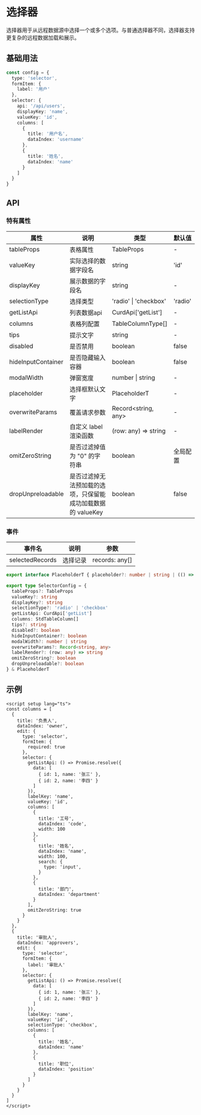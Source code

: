 # 选择器

选择器用于从远程数据源中选择一个或多个选项。与普通选择器不同，选择器支持更复杂的远程数据加载和展示。

## 基础用法

```ts
const config = {
  type: 'selector',
  formItem: {
    label: '用户'
  },
  selector: {
    api: '/api/users',
    displayKey: 'name',
    valueKey: 'id',
    columns: [
      {
        title: '用户名',
        dataIndex: 'username'
      },
      {
        title: '姓名',
        dataIndex: 'name'
      }
    ]
  }
}
```

## API

### 特有属性

| 属性 | 说明 | 类型 | 默认值 |
| --- | --- | --- | --- |
| tableProps | 表格属性 | TableProps | - |
| valueKey | 实际选择的数据字段名 | string | 'id' |
| displayKey | 展示数据的字段名 | string | - |
| selectionType | 选择类型 | 'radio' \| 'checkbox' | 'radio' |
| getListApi | 列表数据api | CurdApi['getList'] | - |
| columns | 表格列配置 | TableColumnType[] | - |
| tips | 提示文字 | string | - |
| disabled | 是否禁用 | boolean | false |
| hideInputContainer | 是否隐藏输入容器 | boolean | false |
| modalWidth | 弹窗宽度 | number \| string | - |
| placeholder | 选择框默认文字 | PlaceholderT | - |
| overwriteParams | 覆盖请求参数 | Record<string, any> | - |
| labelRender | 自定义 label 渲染函数 | (row: any) => string | - |
| omitZeroString | 是否过滤掉值为 "0" 的字符串 | boolean | 全局配置 |
| dropUnpreloadable | 是否过滤掉无法预加载的选项，只保留能成功加载数据的 valueKey | boolean | false |

### 事件

| 事件名 | 说明 | 参数 |
| --- | --- | --- |
| selectedRecords | 选择记录 | records: any[] |


```ts
export interface PlaceholderT { placeholder?: number | string | (() => string) }

export type SelectorConfig = {
  tableProps?: TableProps
  valueKey?: string
  displayKey?: string
  selectionType?: 'radio' | 'checkbox'
  getListApi: CurdApi['getList']
  columns: StdTableColumn[]
  tips?: string
  disabled?: boolean
  hideInputContainer?: boolean
  modalWidth?: number | string
  overwriteParams?: Record<string, any>
  labelRender?: (row: any) => string
  omitZeroString?: boolean
  dropUnpreloadable?: boolean
} & PlaceholderT
```

## 示例

```vue
<script setup lang="ts">
const columns = [
  {
    title: '负责人',
    dataIndex: 'owner',
    edit: {
      type: 'selector',
      formItem: {
        required: true
      },
      selector: {
        getListApi: () => Promise.resolve({
          data: [
            { id: 1, name: '张三' },
            { id: 2, name: '李四' }
          ]
        }),
        labelKey: 'name',
        valueKey: 'id',
        columns: [
          {
            title: '工号',
            dataIndex: 'code',
            width: 100
          },
          {
            title: '姓名',
            dataIndex: 'name',
            width: 100,
            search: {
              type: 'input',
            }
          },
          {
            title: '部门',
            dataIndex: 'department'
          }
        ],
        omitZeroString: true
      }
    }
  },
  {
    title: '审批人',
    dataIndex: 'approvers',
    edit: {
      type: 'selector',
      formItem: {
        label: '审批人'
      },
      selector: {
        getListApi: () => Promise.resolve({
          data: [
            { id: 1, name: '张三' },
            { id: 2, name: '李四' }
          ]
        }),
        labelKey: 'name',
        valueKey: 'id',
        selectionType: 'checkbox',
        columns: [
          {
            title: '姓名',
            dataIndex: 'name'
          },
          {
            title: '职位',
            dataIndex: 'position'
          }
        ]
      }
    }
  }
]
</script>
```
